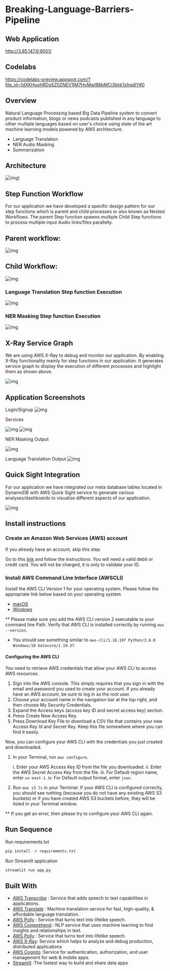 # Breaking-Language-Barriers-Pipeline



## Web Application

http://3.85.147.6:8501/


## Codelabs

https://codelabs-preview.appspot.com/?file_id=1dXKHuohRDgSZ0ZNEV1IM7HvMwl88bMCi3bkk1zInp8Y#0


## Overview

Natural Language Processing based Big Data Pipeline system to convert product information, blogs or news podcasts published in any language to other multiple languages based on user's choice using state of the art machine learning models powered by AWS architecture. 

- Language Translation 
- NER Audio Masking 
- Summarization


## Architecture

![img](https://github.com/Nikhilkohli1/Breaking-Language-Barriers-Serverless-Pipeline/blob/main/application-screenshots/aws_architecture.png))

## Step Function Workflow

For our application we have developed a specific design pattern for our step functions which is parent and child processes or also known as Nested Workflows.
The parent Step function spawns multiple Child Step functions to process multiple input Audio links/files parallelly.

## Parent workflow:

![img](https://lh4.googleusercontent.com/ny9MIWyx8_XegbHN-HmBmFvPZ4_YuWdjcv1J4gJtvNcYhPelzrKKwdaKg9zwA8lOz7qBrMWVhD0GbhyejRSAF6SmgxS8FCN9_cvmeA_dMVIhJJOtU35MTzz0XRg_YXYdspT73_f3EEJjUBXjp9BxAr-4HgXXNGsD0FI8_QwuSMg5LX4X)

## Child Workflow:

![img](https://lh4.googleusercontent.com/zZ9i_XjrgJhY-MbBNTCgcy2cirerr0VS98u9jrdSP58Pm3JO33gAYxMLvKLb2CxD9Xv_u22sk9-rGKPl7I4IJ-Rng5hYezNR8dUXv7D3ZquLDb88ApN5P5BM7M_tB0BHhiGJNwnI4k4JotQOrziKRBoTwXnqAjHo2hjYxktchelLzoJO)

### Language Translation Step function Execution 
![img](https://github.com/Nikhilkohli1/Breaking-Language-Barriers-Serverless-Pipeline/blob/main/application-screenshots/Translation%20sf.png)

### NER Masking Step function Execution  
![img](https://github.com/Nikhilkohli1/Breaking-Language-Barriers-Serverless-Pipeline/blob/main/application-screenshots/NER%20sf.PNG)

## X-Ray Service Graph

We are using AWS X-Ray to debug and monitor our application. By enabling X-Ray functionality mainly for step functions in our application. It generates service graph to display the execution of different processes and highlight them as shown above.

![img](https://lh3.googleusercontent.com/e214oE0aZumT1OZymdizWFLS7beuxLISTH02ub5GaaO3GE8P5-D_beEoSXkMSKeNd_CKe5lb3zhzlSINcAMFLixQLP24kXCnJAz6UxI-15Bon-EBQMH40xe6_XjqPVoS_rza3pLPHVJHhXIn3XM72bv03ebM_wMHGiVr5E5f-yu2Pv75)


## Application Screenshots 

Login/Signup
![img](https://github.com/Nikhilkohli1/Breaking-Language-Barriers-Serverless-Pipeline/blob/main/application-screenshots/Grid%20layout.PNG)

Services

![img](https://github.com/Nikhilkohli1/Breaking-Language-Barriers-Serverless-Pipeline/blob/main/application-screenshots/services1.PNG)
![img](https://github.com/Nikhilkohli1/Breaking-Language-Barriers-Serverless-Pipeline/blob/main/application-screenshots/Masking.PNG)


NER Masking Output 

![img](https://github.com/Nikhilkohli1/Breaking-Language-Barriers-Serverless-Pipeline/blob/main/application-screenshots/NER%20Output.PNG)

Language Translation Output 
![img](https://github.com/Nikhilkohli1/Breaking-Language-Barriers-Serverless-Pipeline/blob/main/application-screenshots/Translation%20Output.PNG)


## Quick Sight Integration

For our application we have integrated our meta database tables located in DynamoDB with AWS Quick Sight service to generate various analyses/dashboards to visualize different aspects of our application.

![img](https://github.com/Nikhilkohli1/Breaking-Language-Barriers-Serverless-Pipeline/blob/main/application-screenshots/dash.PNG)



## Install instructions

### Create an Amazon Web Services (AWS) account

If you already have an account, skip this step.

Go to this [link](https://signin.aws.amazon.com/signin?redirect_uri=https%3A%2F%2Fportal.aws.amazon.com%2Fbilling%2Fsignup%2Fresume&client_id=signup) and follow the instructions. You will need a valid debit or credit card. You will not be charged, it is only to validate your ID.

### Install AWS Command Line Interface (AWSCLI)

Install the AWS CLI Version 1 for your operating system. Please follow the appropriate link below based on your operating system.

- [macOS](https://docs.aws.amazon.com/cli/latest/userguide/install-macos.html)
- [Windows](https://docs.aws.amazon.com/cli/latest/userguide/install-windows.html#install-msi-on-windows)

** Please make sure you add the AWS CLI version 2 executable to your command line Path. Verify that AWS CLI is installed correctly by running `aws --version`.

- You should see something similar to `aws-cli/1.18.197 Python/3.6.0 Windows/10 botocore/1.19.37`.

#### Configuring the AWS CLI

You need to retrieve AWS credentials that allow your AWS CLI to access AWS resources.

1. Sign into the AWS console. This simply requires that you sign in with the email and password you used to create your account. If you already have an AWS account, be sure to log in as the root user.
2. Choose your account name in the navigation bar at the top right, and then choose My Security Credentials.
3. Expand the Access keys (access key ID and secret access key) section.
4. Press Create New Access Key.
5. Press Download Key File to download a CSV file that contains your new Access Key Id and Secret Key. Keep this file somewhere where you can find it easily.

Now, you can configure your AWS CLI with the credentials you just created and downloaded.

1. In your Terminal, run `aws configure`.

   i. Enter your AWS Access Key ID from the file you downloaded.
   ii. Enter the AWS Secret Access Key from the file.
   iii. For Default region name, enter `us-east-1`.
   iv. For Default output format, enter `json`.

2. Run `aws s3 ls` in your Terminal. If your AWS CLI is configured correctly, you should see nothing (because you do not have any existing AWS S3 buckets) or if you have created AWS S3 buckets before, they will be listed in your Terminal window.

** If you get an error, then please try to configure your AWS CLI again.



## Run Sequence

Run requirements.txt

```python
pip install -r requirements.txt
```

Run Streamlit application

```python
streamlit run app.py

```

## Built With

- [AWS Transcribe](https://aws.amazon.com/transcribe/) : Service that adds speech to text capabilities in applications.
- [AWS Translate](https://aws.amazon.com/translate/) : Machine translation service for fast, high-quality, & affordable language translation. 
- [AWS Polly](https://aws.amazon.com/polly/) : Service that turns text into lifelike speech.
- [AWS Comprehend](https://aws.amazon.com/comprehend/) : NLP service that uses machine learning to find insights and relationships in text.
- [AWS Polly](https://aws.amazon.com/polly/) : Service that turns text into lifelike speech.
- [AWS X-Ray](https://aws.amazon.com/xray/): Service which helps to analyze and debug production, distributed applications
- [AWS Cognito](https://aws.amazon.com/cognito/) :Service for authentication, authorization, and user management for web & mobile apps.
- [Streamlit](https://www.streamlit.io/) :The fastest way to build and share data apps
